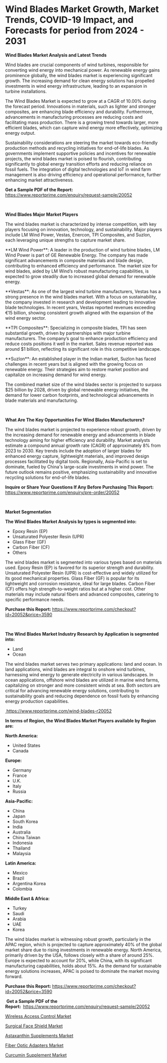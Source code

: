 <p><h1>Wind Blades Market Growth, Market Trends, COVID-19 Impact, and Forecasts for period from 2024 - 2031</h1></p><p><strong>Wind Blades Market Analysis and Latest Trends</strong></p>
<p><p>Wind blades are crucial components of wind turbines, responsible for converting wind energy into mechanical power. As renewable energy gains prominence globally, the wind blades market is experiencing significant growth. The increasing demand for clean energy solutions has propelled investments in wind energy infrastructure, leading to an expansion in turbine installations. </p><p>The Wind Blades Market is expected to grow at a CAGR of 10.00% during the forecast period. Innovations in materials, such as lighter and stronger composites, are enhancing blade efficiency and durability. Furthermore, advancements in manufacturing processes are reducing costs and facilitating mass production. There is a growing trend towards larger, more efficient blades, which can capture wind energy more effectively, optimizing energy output.</p><p>Sustainability considerations are steering the market towards eco-friendly production methods and recycling initiatives for end-of-life blades. As governments implement supportive policies and incentives for renewable projects, the wind blades market is poised to flourish, contributing significantly to global energy transition efforts and reducing reliance on fossil fuels. The integration of digital technologies and IoT in wind farm management is also driving efficiency and operational performance, further enhancing market attractiveness.</p></p>
<p><strong>Get a Sample PDF of the Report:&nbsp;</strong> <a href="https://www.reportprime.com/enquiry/request-sample/20052?utm_campaign=60&utm_medium=2&utm_source=Github&utm_content=ia&utm_term=21112024&utm_id=wind-blades">https://www.reportprime.com/enquiry/request-sample/20052</a></p>
<p>&nbsp;</p>
<p><strong>Wind Blades Major Market Players</strong></p>
<p><p>The wind blades market is characterized by intense competition, with key players focusing on innovation, technology, and sustainability. Major players include LM Wind Power, Vestas, Enercon, TPI Composites, and Suzlon, each leveraging unique strengths to capture market share.</p><p>**LM Wind Power**: A leader in the production of wind turbine blades, LM Wind Power is part of GE Renewable Energy. The company has made significant advancements in composite materials and blade design, contributing to enhanced efficiency and performance. The market size for wind blades, aided by LM Wind’s robust manufacturing capabilities, is expected to grow steadily due to increased global demand for renewable energy.</p><p>**Vestas**: As one of the largest wind turbine manufacturers, Vestas has a strong presence in the wind blades market. With a focus on sustainability, the company invested in research and development leading to innovative blade technologies. In recent years, Vestas reported revenues exceeding €15 billion, showing consistent growth aligned with the expansion of the wind energy sector.</p><p>**TPI Composites**: Specializing in composite blades, TPI has seen substantial growth, driven by partnerships with major turbine manufacturers. The company’s goal to enhance production efficiency and reduce costs positions it well in the market. Sales revenue reported was around $1 billion, reflecting its significant role in this competitive landscape.</p><p>**Suzlon**: An established player in the Indian market, Suzlon has faced challenges in recent years but is aligned with the growing focus on renewable energy. Their strategies aim to restore market position and capitalize on increasing demand for wind energy.</p><p>The combined market size of the wind blades sector is projected to surpass $25 billion by 2028, driven by global renewable energy initiatives, the demand for lower carbon footprints, and technological advancements in blade materials and manufacturing.</p></p>
<p>&nbsp;</p>
<p><strong>What Are The Key Opportunities For Wind Blades Manufacturers?</strong></p>
<p><p>The wind blades market is projected to experience robust growth, driven by the increasing demand for renewable energy and advancements in blade technology aiming for higher efficiency and durability. Market analysts estimate a compound annual growth rate (CAGR) of approximately 8% from 2023 to 2030. Key trends include the adoption of larger blades for enhanced energy capture, lightweight materials, and improved design processes facilitated by digital tools. Regionally, Asia-Pacific is set to dominate, fueled by China's large-scale investments in wind power. The future outlook remains positive, emphasizing sustainability and innovative recycling solutions for end-of-life blades.</p></p>
<p><strong>Inquire or Share Your Questions If Any Before Purchasing This Report:</strong> <a href="https://www.reportprime.com/enquiry/pre-order/20052?utm_campaign=60&utm_medium=2&utm_source=Github&utm_content=ia&utm_term=21112024&utm_id=wind-blades">https://www.reportprime.com/enquiry/pre-order/20052</a></p>
<p>&nbsp;</p>
<p><strong>Market Segmentation</strong></p>
<p><strong>The Wind Blades Market Analysis by types is segmented into:</strong></p>
<p><ul><li>Epoxy Resin (EP)</li><li>Unsaturated Polyester Resin (UPR)</li><li>Glass Fiber (GF)</li><li>Carbon Fiber (CF)</li><li>Others</li></ul></p>
<p><p>The wind blades market is segmented into various types based on materials used. Epoxy Resin (EP) is favored for its superior strength and durability. Unsaturated Polyester Resin (UPR) is cost-effective and widely utilized for its good mechanical properties. Glass Fiber (GF) is popular for its lightweight and corrosion resistance, ideal for large blades. Carbon Fiber (CF) offers high strength-to-weight ratios but at a higher cost. Other materials may include natural fibers and advanced composites, catering to specific performance needs.</p></p>
<p><strong>Purchase this Report:&nbsp;</strong><a href="https://www.reportprime.com/checkout?id=20052&price=3590&utm_campaign=60&utm_medium=2&utm_source=Github&utm_content=ia&utm_term=21112024&utm_id=wind-blades">https://www.reportprime.com/checkout?id=20052&price=3590</a></p>
<p>&nbsp;</p>
<p><strong>The Wind Blades Market Industry Research by Application is segmented into:</strong></p>
<p><ul><li>Land</li><li>Ocean</li></ul></p>
<p><p>The wind blades market serves two primary applications: land and ocean. In land applications, wind blades are integral to onshore wind turbines, harnessing wind energy to generate electricity in various landscapes. In ocean applications, offshore wind blades are utilized in marine wind farms, capitalizing on stronger and more consistent winds at sea. Both sectors are critical for advancing renewable energy solutions, contributing to sustainability goals and reducing dependence on fossil fuels by enhancing energy production capabilities.</p></p>
<p><a href="https://www.reportprime.com/wind-blades-r20052?utm_campaign=60&utm_medium=2&utm_source=Github&utm_content=ia&utm_term=21112024&utm_id=wind-blades">&nbsp;https://www.reportprime.com/wind-blades-r20052</a></p>
<p><strong>In terms of Region, the Wind Blades Market Players available by Region are:</strong></p>
<p>
    <p> <strong> North America: </strong>
        <ul>
            <li>United States</li>
            <li>Canada</li>
        </ul>
        </p> 
    <p> <strong> Europe: </strong>
        <ul>
            <li>Germany</li>
            <li>France</li>
            <li>U.K.</li>
            <li>Italy</li>
            <li>Russia</li>
        </ul>
        </p> 
    <p> <strong> Asia-Pacific: </strong>
        <ul>
            <li>China</li>
            <li>Japan</li>
            <li>South Korea</li>
            <li>India</li>
            <li>Australia</li>
            <li>China Taiwan</li>
            <li>Indonesia</li>
            <li>Thailand</li>
            <li>Malaysia</li>
        </ul>
        </p> 
    <p> <strong> Latin America: </strong>
        <ul>
            <li>Mexico</li>
            <li>Brazil</li>
            <li>Argentina Korea</li>
            <li>Colombia</li>
        </ul>
        </p> 
    <p> <strong> Middle East & Africa: </strong>
        <ul>
            <li>Turkey</li>
            <li>Saudi</li>
            <li>Arabia</li>
            <li>UAE</li>
            <li>Korea</li>
        </ul>
    </p>
    </p>
<p><p>The wind blades market is witnessing robust growth, particularly in the APAC region, which is projected to capture approximately 40% of the global market share due to rising investments in renewable energy. North America, primarily driven by the USA, follows closely with a share of around 25%. Europe is expected to account for 20%, while China, with its significant manufacturing capabilities, holds about 15%. As the demand for sustainable energy solutions increases, APAC is poised to dominate the market moving forward.</p></p>
<p><strong>Purchase this Report: </strong><a href="https://www.reportprime.com/checkout?id=20052&price=3590&utm_campaign=60&utm_medium=2&utm_source=Github&utm_content=ia&utm_term=21112024&utm_id=wind-blades">https://www.reportprime.com/checkout?id=20052&price=3590</a></p>
<p>&nbsp;<strong>Get a Sample PDF of the Report:&nbsp;&nbsp;</strong><a href="https://www.reportprime.com/enquiry/request-sample/20052?utm_campaign=60&utm_medium=2&utm_source=Github&utm_content=ia&utm_term=21112024&utm_id=wind-blades">https://www.reportprime.com/enquiry/request-sample/20052</a></p>
<p><strong></strong></p>
<p><p><a href="https://github.com/NargisHussain432/Market-Research-Report-List-1/blob/main/wireless-access-control-market.md?utm_campaign=60&utm_medium=2&utm_source=Github&utm_content=ia&utm_term=21112024&utm_id=wind-blades">Wireless Access Control Market</a></p><p><a href="https://www.linkedin.com/pulse/comprehensive-surgical-face-shield-market-outlook-size-ejiqe?utm_campaign=60&utm_medium=2&utm_source=Github&utm_content=ia&utm_term=21112024&utm_id=wind-blades">Surgical Face Shield Market</a></p><p><a href="https://issuu.com/reportprime-2/docs/astaxanthin-supplements-market-size_4fb343405d51f6?utm_campaign=60&utm_medium=2&utm_source=Github&utm_content=ia&utm_term=21112024&utm_id=wind-blades">Astaxanthin Supplements Market</a></p><p><a href="https://github.com/FahadAhmed223/Market-Research-Report-List-1/blob/main/fiber-optic-adapters-market.md?utm_campaign=60&utm_medium=2&utm_source=Github&utm_content=ia&utm_term=21112024&utm_id=wind-blades">Fiber Optic Adapters Market</a></p><p><a href="https://issuu.com/reportprime-2/docs/curcumin-supplement-market-size-203_856960ec16241d?utm_campaign=60&utm_medium=2&utm_source=Github&utm_content=ia&utm_term=21112024&utm_id=wind-blades">Curcumin Supplement Market</a></p></p>